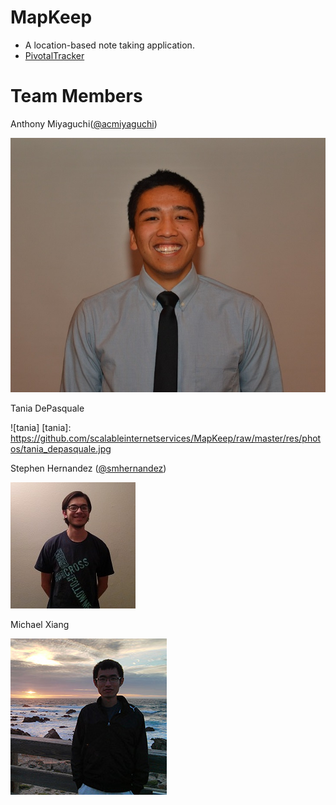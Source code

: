 MapKeep
=======

* A location-based note taking application.
* [PivotalTracker](https://www.pivotaltracker.com/n/projects/1321084)

Team Members
=======
Anthony Miyaguchi([@acmiyaguchi](https://github.com/acmiyaguchi))

![anthony](https://github.com/scalableinternetservices/MapKeep/raw/master/res/photos/anthony_miyaguchi.jpg)

Tania DePasquale

![tania]
[tania]: https://github.com/scalableinternetservices/MapKeep/raw/master/res/photos/tania_depasquale.jpg

Stephen Hernandez ([@smhernandez](https://github.com/smhernandez))

![stephen](https://github.com/scalableinternetservices/MapKeep/raw/master/res/photos/stephen_hernandez.jpg)

Michael Xiang

![michael](/res/photos/michael_xiang.jpg)
